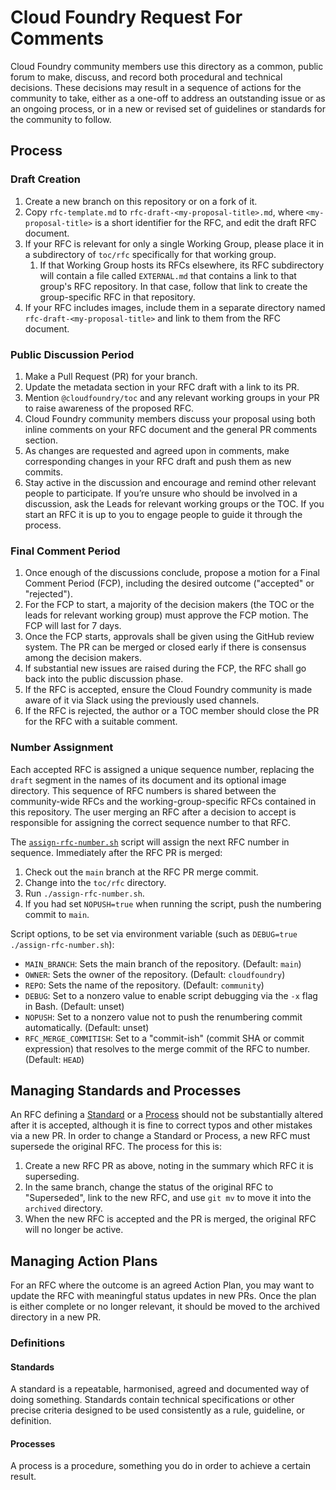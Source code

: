 # Cloud Foundry Request For Comments

Cloud Foundry community members use this directory as a common, public forum to make, discuss, and record both procedural and technical decisions. These decisions may result in a sequence of actions for the community to take, either as a one-off to address an outstanding issue or as an ongoing process, or in a new or revised set of guidelines or standards for the community to follow.

## Process

### Draft Creation

1. Create a new branch on this repository or on a fork of it.
1. Copy `rfc-template.md` to `rfc-draft-<my-proposal-title>.md`, where `<my-proposal-title>` is a short identifier for the RFC, and edit the draft RFC document.
1. If your RFC is relevant for only a single Working Group, please place it in a subdirectory of `toc/rfc` specifically for that working group.
   1. If that Working Group hosts its RFCs elsewhere, its RFC subdirectory will contain a file called `EXTERNAL.md` that contains a link to that group's RFC repository. In that case, follow that link to create the group-specific RFC in that repository.
1. If your RFC includes images, include them in a separate directory named `rfc-draft-<my-proposal-title>` and link to them from the RFC document.

### Public Discussion Period

1. Make a Pull Request (PR) for your branch.
1. Update the metadata section in your RFC draft with a link to its PR.
1. Mention `@cloudfoundry/toc` and any relevant working groups in your PR to raise awareness of the proposed RFC.
1. Cloud Foundry community members discuss your proposal using both inline comments on your RFC document and the general PR comments section.
1. As changes are requested and agreed upon in comments, make corresponding changes in your RFC draft and push them as new commits.
1. Stay active in the discussion and encourage and remind other relevant people to participate. If you’re unsure who should be involved in a discussion, ask the Leads for relevant working groups or the TOC. If you start an RFC it is up to you to engage people to guide it through the process.

### Final Comment Period

1. Once enough of the discussions conclude, propose a motion for a Final Comment Period (FCP), including the desired outcome ("accepted" or "rejected").
1. For the FCP to start, a majority of the decision makers (the TOC or the leads for relevant working group) must approve the FCP motion. The FCP will last for 7 days.
1. Once the FCP starts, approvals shall be given using the GitHub review system. The PR can be merged or closed early if there is consensus among the decision makers.
1. If substantial new issues are raised during the FCP, the RFC shall go back into the public discussion phase.
1. If the RFC is accepted, ensure the Cloud Foundry community is made aware of it via Slack using the previously used channels.
1. If the RFC is rejected, the author or a TOC member should close the PR for the RFC with a suitable comment.

### Number Assignment

Each accepted RFC is assigned a unique sequence number, replacing the `draft` segment in the names of its document and its optional image directory. This sequence of RFC numbers is shared between the community-wide RFCs and the working-group-specific RFCs contained in this repository. The user merging an RFC after a decision to accept is responsible for assigning the correct sequence number to that RFC.

The [`assign-rfc-number.sh`](assign-rfc-number.sh) script will assign the next RFC number in sequence. Immediately after the RFC PR is merged:

1. Check out the `main` branch at the RFC PR merge commit.
1. Change into the `toc/rfc` directory.
1. Run `./assign-rfc-number.sh`.
1. If you had set `NOPUSH=true` when running the script, push the numbering commit to `main`.

Script options, to be set via environment variable (such as `DEBUG=true ./assign-rfc-number.sh`):
* `MAIN_BRANCH`: Sets the main branch of the repository. (Default: `main`)
* `OWNER`: Sets the owner of the repository. (Default: `cloudfoundry`)
* `REPO`: Sets the name of the repository. (Default: `community`)
* `DEBUG`: Set to a nonzero value to enable script debugging via the `-x` flag in Bash. (Default: unset)
* `NOPUSH`: Set to a nonzero value not to push the renumbering commit automatically. (Default: unset)
* `RFC_MERGE_COMMITISH`: Set to a "commit-ish" (commit SHA or commit expression) that resolves to the merge commit of the RFC to number. (Default: `HEAD`)

## Managing Standards and Processes

An RFC defining a [Standard](#Standards) or a [Process](#Processes) should not be substantially altered after it is accepted, although it is fine to correct typos and other mistakes via a new PR. In order to change a Standard or Process, a new RFC must supersede the original RFC. The process for this is:

1. Create a new RFC PR as above, noting in the summary which RFC it is superseding.
1. In the same branch, change the status of the original RFC to "Superseded", link to the new RFC, and use `git mv` to move it into the `archived` directory.
1. When the new RFC is accepted and the PR is merged, the original RFC will no longer be active.

## Managing Action Plans

For an RFC where the outcome is an agreed Action Plan, you may want to update the RFC with meaningful status updates in new PRs. Once the plan is either complete or no longer relevant, it should be moved to the archived directory in a new PR.

### Definitions

#### Standards

A standard is a repeatable, harmonised, agreed and documented way of doing something. Standards contain technical specifications or other precise criteria designed to be used consistently as a rule, guideline, or definition.

#### Processes

A process is a procedure, something you do in order to achieve a certain result.
